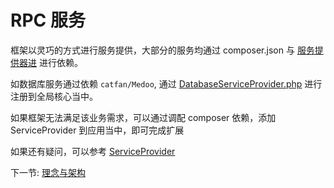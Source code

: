 # RPC 服务

框架以灵巧的方式进行服务提供，大部分的服务均通过 composer.json 与 [服务提供器进](3-6-service-provider.md) 进行依赖。

如数据库服务通过依赖 `catfan/Medoo`, 通过 [DatabaseServiceProvider.php](../../src/ServiceProvider/DatabaseServiceProvider.php) 进行注册到全局核心当中。

如果框架无法满足该业务需求，可以通过调配 composer 依赖，添加 ServiceProvider 到应用当中，即可完成扩展

如果还有疑问，可以参考 [ServiceProvider](../../src/ServiceProvider)

下一节: [理念与架构](4-1-lifecycle.md)
